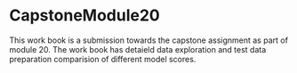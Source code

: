 # CapstoneModule20
This work book is a submission towards the capstone assignment as part of module 20. The work book has detaield data exploration and test data preparation 
comparision of different model scores.
